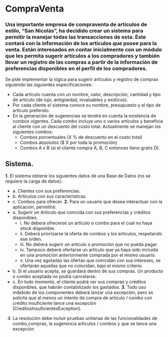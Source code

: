 # CompraVenta

### Una importante empresa de compraventa de artículos de estilo, “San Nicolás”, ha decidido crear un sistema para permitir la manejar todas las transacciones de esta. Éste contará con la información de los artículos que posee para la venta. Están interesados en contar inicialmente con un módulo que les permita sugerir artículos a los compradores y también llevar un registro de las compras a partir de la información de preferencias disponibles en el perfil de los compradores.

Se pide implementar la lógica para sugerir artículos y registro de compras siguiendo las 
siguientes especificaciones:
- Cada artículo cuenta con un nombre, valor, descripción, cantidad y tipo de 
artículo (de lujo, antigüedad, invaluables y exóticos).
- Por cada cliente el sistema conoce su nombre, presupuesto y el tipo de artículo 
preferido.
- En la generación de sugerencias se tendrá en cuenta la existencia de combos 
vigentes. Cada combo incluye uno o varios artículos y beneficia al cliente con un 
descuento del costo total. Actualmente se manejan los siguientes combos:
  - Combos porcentuales (X % de descuento en el costo total)
  - Combos absolutos ($ X por toda la promoción)
  - Combos A x B (si el cliente compra A, B, C entonces tiene gratis D).

## Sistema.
**1.** El sistema obtiene los siguientes datos de una Base de Datos (no se requiere la carga de datos):
  - a. Clientes con sus preferencias.
  - b. Artículos con sus características.
  - c. Combos para ofrecer.
**2.** Para un usuario que desea interactuar con la aplicación, permitirá:
  - a. Sugerir un Artículo que coincida con sus preferencias y créditos disponibles.
    - i. No deberá ofrecerse un artículo o combo para el cual no haya stock disponible.
    - ii. Deberá priorizarse la oferta de combos y los artículos, respetando ese orden.
    - iii. No deberá sugerir un artículo o promoción que no pueda pagar.
    - iv. Tampoco deberá ofertarse un artículo que ya haya sido incluida en una promoción anteriormente comprada por el mismo usuario.
    - v. Una vez agotadas las ofertas que coincidan con sus intereses, se ofertarán aquellas que no coincidan, bajo el mismo criterio.
 - b. Si el usuario acepta, se guardará dentro de sus compras. Un producto o combo aceptada no podrá cancelarse.
 - c. En todo momento, el cliente podrá ver sus compras y créditos disponibles,  que habrán contabilizado los gastados.
**3.** Todo uso indebido de los componentes deberá lanzar una excepción, pero se solicita que al menos un intento de compra de artículo / combo con crédito insuficiente lance una excepción (CreditosInsuficientesException).
4. La resolución debe incluir pruebas unitarias de las funcionalidades de combo,compras, la sugerencia artículos / combos y que se lance una excepción
